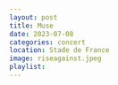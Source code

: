```yaml
---
layout: post
title: Muse
date: 2023-07-08
categories: concert
location: Stade de France
image: riseagainst.jpeg
playlist: 
---
```


